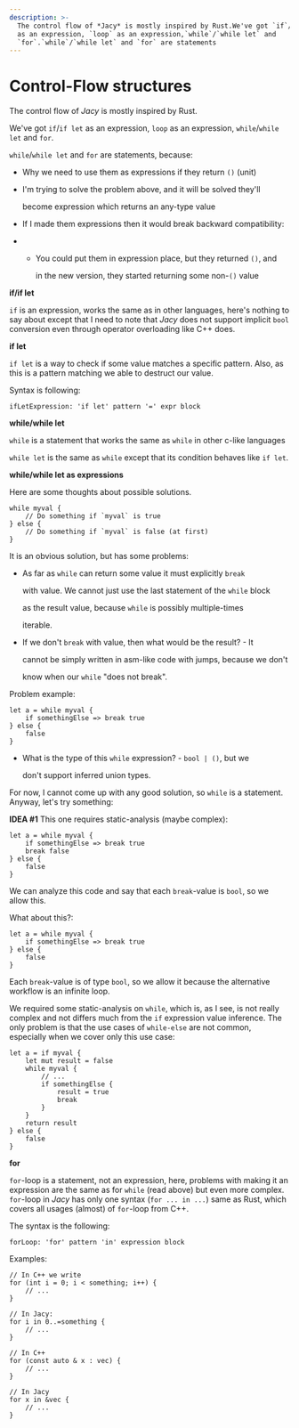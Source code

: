 ```yaml
---
description: >-
  The control flow of *Jacy* is mostly inspired by Rust.We've got `if`/`if let`
  as an expression, `loop` as an expression,`while`/`while let` and
  `for`.`while`/`while let` and `for` are statements
---
```


# Control-Flow structures



The control flow of _Jacy_ is mostly inspired by Rust.

We've got `if`/`if let` as an expression, `loop` as an expression, `while`/`while let` and `for`.

`while`/`while let` and `for` are statements, because:

* Why we need to use them as expressions if they return `()` \(unit\)
* I'm trying to solve the problem above, and it will be solved they'll

  become expression which returns an any-type value

* If I made them expressions then it would break backward compatibility:
* * You could put them in expression place, but they returned `()`, and

    in the new version, they started returning some non-`()` value

**if/if let**

`if` is an expression, works the same as in other languages, here's nothing to say about except that I need to note that _Jacy_ does not support implicit `bool` conversion even through operator overloading like C++ does.

**if let**

`if let` is a way to check if some value matches a specific pattern. Also, as this is a pattern matching we able to destruct our value.

Syntax is following:

```text
ifLetExpression: 'if let' pattern '=' expr block
```

**while/while let**

`while` is a statement that works the same as `while` in other c-like languages

`while let` is the same as `while` except that its condition behaves like `if let`.

**while/while let as expressions**

Here are some thoughts about possible solutions.

```text
while myval {
    // Do something if `myval` is true
} else {
    // Do something if `myval` is false (at first)
}
```

It is an obvious solution, but has some problems:

* As far as `while` can return some value it must explicitly `break`

  with value. We cannot just use the last statement of the `while` block

  as the result value, because `while` is possibly multiple-times

  iterable.

* If we don't `break` with value, then what would be the result? - It

  cannot be simply written in asm-like code with jumps, because we don't

  know when our `while` "does not break".

Problem example:

```text
let a = while myval {
    if somethingElse => break true
} else {
    false
}
```

* What is the type of this `while` expression? - `bool | ()`, but we

  don't support inferred union types.

For now, I cannot come up with any good solution, so `while` is a statement. Anyway, let's try something:

**IDEA \#1** This one requires static-analysis \(maybe complex\):

```text
let a = while myval {
    if somethingElse => break true
    break false
} else {
    false
}
```

We can analyze this code and say that each `break`-value is `bool`, so we allow this.

What about this?:

```text
let a = while myval {
    if somethingElse => break true
} else {
    false
}
```

Each `break`-value is of type `bool`, so we allow it because the alternative workflow is an infinite loop.

We required some static-analysis on `while`, which is, as I see, is not really complex and not differs much from the `if` expression value inference. The only problem is that the use cases of `while-else` are not common, especially when we cover only this use case:

```text
let a = if myval {
    let mut result = false
    while myval {
        // ...
        if somethingElse {
            result = true
            break
        }
    }
    return result
} else {
    false
}
```

**for**

`for`-loop is a statement, not an expression, here, problems with making it an expression are the same as for `while` \(read above\) but even more complex. `for`-loop in _Jacy_ has only one syntax \(`for ... in ...`\) same as Rust, which covers all usages \(almost\) of `for`-loop from C++.

The syntax is the following:

```text
forLoop: 'for' pattern 'in' expression block
```

Examples:

```text
// In C++ we write
for (int i = 0; i < something; i++) {
    // ...
}

// In Jacy:
for i in 0..=something {
    // ...
}

// In C++
for (const auto & x : vec) {
    // ...
}

// In Jacy
for x in &vec {
    // ...
}
```

